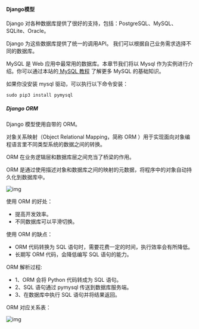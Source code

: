 #### Django模型

Django 对各种数据库提供了很好的支持，包括：PostgreSQL、MySQL、SQLite、Oracle。

Django 为这些数据库提供了统一的调用API。 我们可以根据自己业务需求选择不同的数据库。

MySQL 是 Web 应用中最常用的数据库。本章节我们将以 Mysql 作为实例进行介绍。你可以通过本站的[ MySQL 教程](https://www.runoob.com/django/mysql/mysql-tutorial.html) 了解更多 MySQL 的基础知识。

如果你没安装 mysql 驱动，可以执行以下命令安装：

```shell
sudo pip3 install pymysql
```

##### Django ORM

Django 模型使用自带的 ORM。

对象关系映射（Object Relational Mapping，简称 ORM ）用于实现面向对象编程语言里不同类型系统的数据之间的转换。

ORM 在业务逻辑层和数据库层之间充当了桥梁的作用。

ORM 是通过使用描述对象和数据库之间的映射的元数据，将程序中的对象自动持久化到数据库中。

![img](https://www.runoob.com/wp-content/uploads/2020/05/django-orm1.png)

使用 ORM 的好处：

- 提高开发效率。
- 不同数据库可以平滑切换。

使用 ORM 的缺点：

- ORM 代码转换为 SQL 语句时，需要花费一定的时间，执行效率会有所降低。
- 长期写 ORM 代码，会降低编写 SQL 语句的能力。

ORM 解析过程:

- 1、ORM 会将 Python 代码转成为 SQL 语句。
- 2、SQL 语句通过 pymysql 传送到数据库服务端。
- 3、在数据库中执行 SQL 语句并将结果返回。

ORM 对应关系表：

![img](https://www.runoob.com/wp-content/uploads/2020/05/orm-object.png)